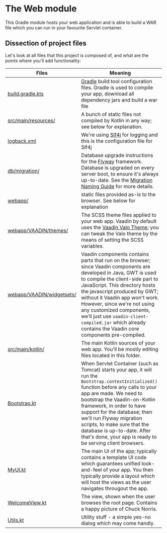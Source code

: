 # The Web module

This Gradle module hosts your web application and is able to build a WAR file which
you can run in your favourite Servlet container.

## Dissection of project files

Let's look at all files that this project is composed of, and what are the points where you'll add functionality:

| Files | Meaning
| ----- | -------
| [build.gradle.kts](build.gradle.kts) | [Gradle](https://gradle.org/) build tool configuration files. Gradle is used to compile your app, download all dependency jars and build a war file
| [src/main/resources/](src/main/resources) | A bunch of static files not compiled by Kotlin in any way; see below for explanation.
| [logback.xml](src/main/resources/logback.xml) | We're using [Slf4j](https://www.slf4j.org/) for logging and this is the configuration file for Slf4j
| [db/migration/](src/main/resources/db/migration) | Database upgrade instructions for the [Flyway](https://flywaydb.org/) framework. Database is upgraded on every server boot, to ensure it's always up-to-date. See the [Migration Naming Guide](https://flywaydb.org/documentation/migrations#naming) for more details.
| [webapp/](src/main/webapp) | static files provided as-is to the browser. See below for explanation
| [webapp/VAADIN/themes/](src/main/webapp/VAADIN/themes/) | The SCSS theme files applied to your web app. Vaadin by default uses the [Vaadin Valo Theme](http://wc.demo.vaadin.com/mcm/out/framework/themes/themes-valo.html); you can tweak the Valo theme by the means of setting the SCSS variables.
| [webapp/VAADIN/widgetsets/](src/main/webapp/VAADIN/widgetsets/) | Vaadin components contains parts that run on the browser; since Vaadin components are developed in Java, GWT is used to compile the client-side part to JavaScript. This directory hosts the javascript produced by GWT; without it Vaadin app won't work. However, since we're not using any customized components, we'll just use `vaadin-client-compiled.jar` which already contains the Vaadin core components pre-compiled. 
| [src/main/kotlin/](src/main/kotlin) | The main Kotlin sources of your web app. You'll be mostly editing files located in this folder.
| [Bootstrap.kt](src/main/kotlin/com/example/vok/Bootstrap.kt) | When Servlet Container (such as Tomcat) starts your app, it will run the `Bootstrap.contextInitialized()` function before any calls to your app are made. We need to bootstrap the Vaadin-on-Kotlin framework, in order to have support for the database; then we'll run Flyway migration scripts, to make sure that the database is up-to-date. After that's done, your app is ready to be serving client browsers.
| [MyUI.kt](src/main/kotlin/com/example/vok/MyUI.kt) | The main UI of the app; typically contains a template UI code which guarantees unified look-and-feel of your app. You then typically provide a layout which will host the views as the user navigates througout the app. 
| [WelcomeView.kt](src/main/kotlin/com/example/vok/WelcomeView.kt) | The view, shown when the user browses the root page. Contains a happy picture of Chuck Norris.
| [Utils.kt](src/main/kotlin/com/example/vok/Utils.kt) | Utility stuff - a simple yes-no dialog which may come handly.
